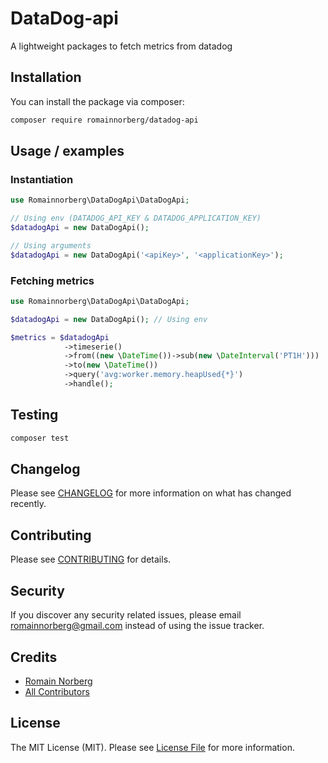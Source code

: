 # DataDog-api
A lightweight packages to fetch metrics from datadog

## Installation

You can install the package via composer:

```bash
composer require romainnorberg/datadog-api
```

## Usage / examples

### Instantiation

```php
use Romainnorberg\DataDogApi\DataDogApi;

// Using env (DATADOG_API_KEY & DATADOG_APPLICATION_KEY)
$datadogApi = new DataDogApi();  

// Using arguments
$datadogApi = new DataDogApi('<apiKey>', '<applicationKey>');
```

### Fetching metrics

```php
use Romainnorberg\DataDogApi\DataDogApi;

$datadogApi = new DataDogApi(); // Using env 

$metrics = $datadogApi
            ->timeserie()
            ->from((new \DateTime())->sub(new \DateInterval('PT1H')))
            ->to(new \DateTime())
            ->query('avg:worker.memory.heapUsed{*}')
            ->handle();
```

## Testing

``` bash
composer test
```

## Changelog

Please see [CHANGELOG](CHANGELOG.md) for more information on what has changed recently.

## Contributing

Please see [CONTRIBUTING](CONTRIBUTING.md) for details.

## Security

If you discover any security related issues, please email romainnorberg@gmail.com instead of using the issue tracker.

## Credits

- [Romain Norberg](https://github.com/romainnorberg)
- [All Contributors](../../contributors)

## License

The MIT License (MIT). Please see [License File](LICENSE.md) for more information.
